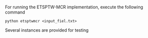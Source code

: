 For running the ETSPTW-MCR implementation, execute the following command

`python etsptwmcr <input_fiel.txt>`

Several instances are provided for testing